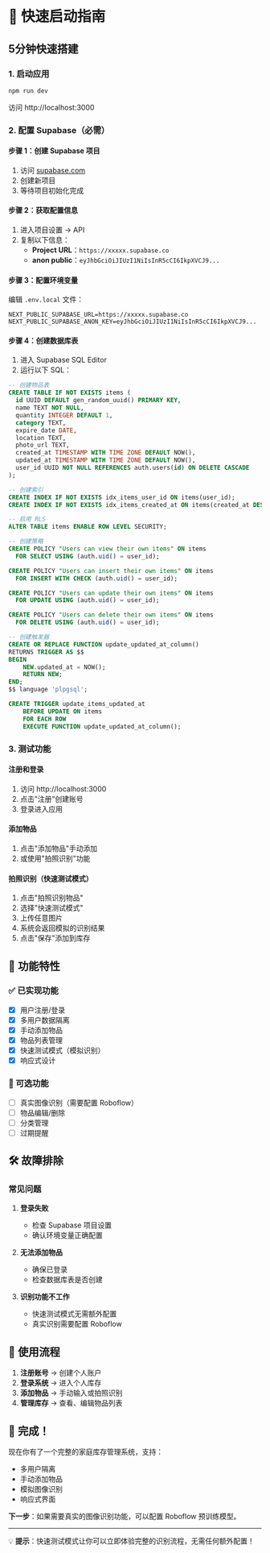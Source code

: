 # 🚀 快速启动指南

## 5分钟快速搭建

### 1. 启动应用
```bash
npm run dev
```
访问 http://localhost:3000

### 2. 配置 Supabase（必需）

#### 步骤 1：创建 Supabase 项目
1. 访问 [supabase.com](https://supabase.com)
2. 创建新项目
3. 等待项目初始化完成

#### 步骤 2：获取配置信息
1. 进入项目设置 → API
2. 复制以下信息：
   - **Project URL**：`https://xxxxx.supabase.co`
   - **anon public**：`eyJhbGciOiJIUzI1NiIsInR5cCI6IkpXVCJ9...`

#### 步骤 3：配置环境变量
编辑 `.env.local` 文件：
```env
NEXT_PUBLIC_SUPABASE_URL=https://xxxxx.supabase.co
NEXT_PUBLIC_SUPABASE_ANON_KEY=eyJhbGciOiJIUzI1NiIsInR5cCI6IkpXVCJ9...
```

#### 步骤 4：创建数据库表
1. 进入 Supabase SQL Editor
2. 运行以下 SQL：

```sql
-- 创建物品表
CREATE TABLE IF NOT EXISTS items (
  id UUID DEFAULT gen_random_uuid() PRIMARY KEY,
  name TEXT NOT NULL,
  quantity INTEGER DEFAULT 1,
  category TEXT,
  expire_date DATE,
  location TEXT,
  photo_url TEXT,
  created_at TIMESTAMP WITH TIME ZONE DEFAULT NOW(),
  updated_at TIMESTAMP WITH TIME ZONE DEFAULT NOW(),
  user_id UUID NOT NULL REFERENCES auth.users(id) ON DELETE CASCADE
);

-- 创建索引
CREATE INDEX IF NOT EXISTS idx_items_user_id ON items(user_id);
CREATE INDEX IF NOT EXISTS idx_items_created_at ON items(created_at DESC);

-- 启用 RLS
ALTER TABLE items ENABLE ROW LEVEL SECURITY;

-- 创建策略
CREATE POLICY "Users can view their own items" ON items
  FOR SELECT USING (auth.uid() = user_id);

CREATE POLICY "Users can insert their own items" ON items
  FOR INSERT WITH CHECK (auth.uid() = user_id);

CREATE POLICY "Users can update their own items" ON items
  FOR UPDATE USING (auth.uid() = user_id);

CREATE POLICY "Users can delete their own items" ON items
  FOR DELETE USING (auth.uid() = user_id);

-- 创建触发器
CREATE OR REPLACE FUNCTION update_updated_at_column()
RETURNS TRIGGER AS $$
BEGIN
    NEW.updated_at = NOW();
    RETURN NEW;
END;
$$ language 'plpgsql';

CREATE TRIGGER update_items_updated_at 
    BEFORE UPDATE ON items 
    FOR EACH ROW 
    EXECUTE FUNCTION update_updated_at_column();
```

### 3. 测试功能

#### 注册和登录
1. 访问 http://localhost:3000
2. 点击"注册"创建账号
3. 登录进入应用

#### 添加物品
1. 点击"添加物品"手动添加
2. 或使用"拍照识别"功能

#### 拍照识别（快速测试模式）
1. 点击"拍照识别物品"
2. 选择"快速测试模式"
3. 上传任意图片
4. 系统会返回模拟的识别结果
5. 点击"保存"添加到库存

## 🎯 功能特性

### ✅ 已实现功能
- [x] 用户注册/登录
- [x] 多用户数据隔离
- [x] 手动添加物品
- [x] 物品列表管理
- [x] 快速测试模式（模拟识别）
- [x] 响应式设计

### 🔄 可选功能
- [ ] 真实图像识别（需要配置 Roboflow）
- [ ] 物品编辑/删除
- [ ] 分类管理
- [ ] 过期提醒

## 🛠️ 故障排除

### 常见问题

1. **登录失败**
   - 检查 Supabase 项目设置
   - 确认环境变量正确配置

2. **无法添加物品**
   - 确保已登录
   - 检查数据库表是否创建

3. **识别功能不工作**
   - 快速测试模式无需额外配置
   - 真实识别需要配置 Roboflow

## 📱 使用流程

1. **注册账号** → 创建个人账户
2. **登录系统** → 进入个人库存
3. **添加物品** → 手动输入或拍照识别
4. **管理库存** → 查看、编辑物品列表

## 🎉 完成！

现在你有了一个完整的家庭库存管理系统，支持：
- 多用户隔离
- 手动添加物品
- 模拟图像识别
- 响应式界面

**下一步**：如果需要真实的图像识别功能，可以配置 Roboflow 预训练模型。

---

💡 **提示**：快速测试模式让你可以立即体验完整的识别流程，无需任何额外配置！ 